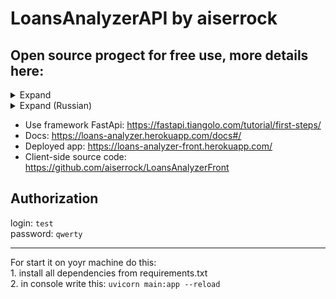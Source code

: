 # LoansAnalyzerAPI by aiserrock
## Open source progect for free use, more details here: 
<details>
<summary>Expand</summary>
<p>  
  Loans Analyzer is a completely free open source tool
source code for accounting, viewing, analysis, tracking loans with
using any device that supports the browser.  
  
  
  


  Loans Analyzer allows you to work with loans from anywhere in the world, where
there is internet. The application(backend) is developed (at the moment only by the author, but
further enthusiasts) for ordinary people who are ready to issue
loans and are not ready to waste their time trying to understand
tools of the program and make calculations using different formulas.   

***  


  The author set himself the task of developing a web application for working with
loans, which:  
1. determines overdue loans,  
2. automatically calculates the income of the lender (from investments under  
percent) for all time, as well as in real time  
3. Automatically calculates the lender's loss (from an investment under  
interest), i.e. unreturned money  
4. Gives the borrower access to a page with a detailed  
information on debt and payment history,  
5. sends to the borrower a payment schedule - a table with detailed,  
information in which month how much money to pay,  
6. conducts analytics of the history of loans of a specific person with the aim of  
approval / disapproval of a loan.  


***
The main idea of the application functioning:  
There are 2 types of users:  
  1. authorized user (keep track of issued loans and income from
them; has full access to the functionality of the application, independently
enters into the system the amount repaid by the borrower)  
  2. unauthorized user (the borrower who received
loan and has access only to the balance tracking page
debt, payment history and payment schedule)  
</p>
</details>  

<details>
<summary>Expand (Russian)</summary>
<p>  
  Loans Analyzer – это полностью бесплатный инструмент с открытым
исходным кодом, для учета, просмотра, анализа, отслеживания займов с
использованием любых устройств, которые поддерживают браузер.  
    

Loans Analyzer позволяет работать с займами из любой точки мира, где
есть интернет. Приложение разработано (backend) (на данный момент только автором, но
в дальнейшем энтузиастами) для обычных людей, которые готовы выдавать
займы и не готовы тратить свое время на то чтобы долго разбираться в
инструментах программы и производить расчеты по разным формулам.  
***   


Автор поставил себе задачу – разработать веб-приложение для работы с
займами, которое:  
1. определяет просроченные займы,
2. автоматически высчитывает доход заимодателя (от вложения под
проценты) за все время, а также в реальном времени
3. автоматически высчитывает убыток заимодателя (от вложения под
проценты), т.е невозвращенные деньги
4. предоставляет займополучателю доступ к странице с подробной
информацией о задолженности и историей выплат,
5. высылает займополучателю график платежей – таблица с подробной
информацией в какой месяц сколько денег нужно заплатить,
6. ведет аналитику истории займов конкретного человека с целью
одобрения/неодобрения выдачи займа.  

Основная идея функционирования приложения:  
Имеются 2 вида пользователей:  
1. авторизованный пользователь (отслеживать выданные займы и доход с
них; имеет полный доступ к функционалу приложения, самостоятельно
вносит в систему сумму, которую погасил заемщик)
2. неавторизованный пользователь (займополучатель, который получил
займ и имеет доступ только к странице отслеживания остатка по
задолженности, истории выплат и графика платежей)
</p>
</details>   
  
- Use framework FastApi: https://fastapi.tiangolo.com/tutorial/first-steps/  
- Docs: https://loans-analyzer.herokuapp.com/docs#/  
- Deployed app: https://loans-analyzer-front.herokuapp.com/    
- Client-side source code: https://github.com/aiserrock/LoansAnalyzerFront    

## Authorization   
login: `test`  
password: `qwerty` 

                                                                        
 ***
 For start it on yoyr machine do this:   
      1. install all dependencies from requirements.txt           
      2. in console write this: `uvicorn main:app --reload`

